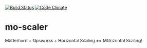 
[![Build Status](https://travis-ci.org/harvard-dce/mo-scaler.svg)](https://travis-ci.org/harvard-dce/mo-scaler)
[![Code Climate](https://codeclimate.com/github/harvard-dce/mo-scaler/badges/gpa.svg)](https://codeclimate.com/github/harvard-dce/mo-scaler)

# mo-scaler

Matterhorn + Opsworks + Horizontal Scaling == MOrizontal Scaling!
